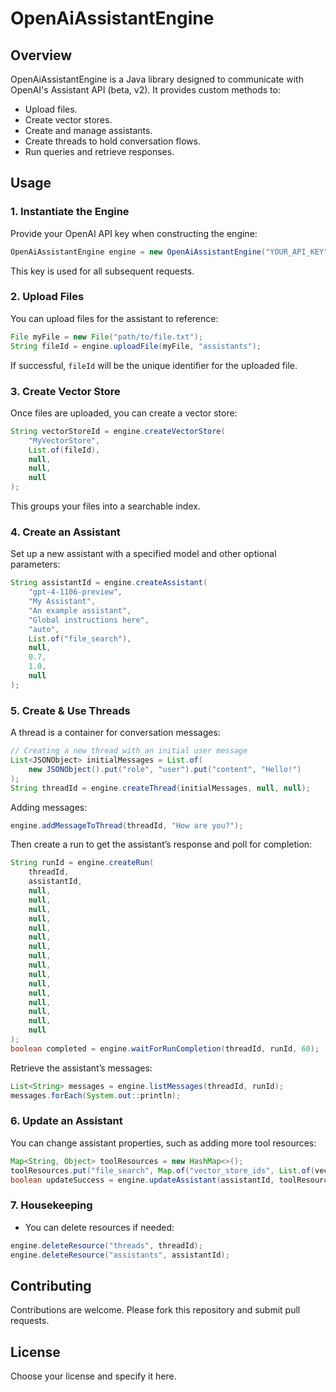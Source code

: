 # OpenAiAssistantEngine

## Overview
OpenAiAssistantEngine is a Java library designed to communicate with OpenAI's Assistant API (beta, v2). It provides custom methods to:
- Upload files.
- Create vector stores.
- Create and manage assistants.
- Create threads to hold conversation flows.
- Run queries and retrieve responses.

## Usage

### 1. Instantiate the Engine
Provide your OpenAI API key when constructing the engine:
```java
OpenAiAssistantEngine engine = new OpenAiAssistantEngine("YOUR_API_KEY");
```
This key is used for all subsequent requests.

### 2. Upload Files
You can upload files for the assistant to reference:
```java
File myFile = new File("path/to/file.txt");
String fileId = engine.uploadFile(myFile, "assistants");
```
If successful, `fileId` will be the unique identifier for the uploaded file.

### 3. Create Vector Store
Once files are uploaded, you can create a vector store:
```java
String vectorStoreId = engine.createVectorStore(
    "MyVectorStore", 
    List.of(fileId), 
    null, 
    null, 
    null
);
```
This groups your files into a searchable index.

### 4. Create an Assistant
Set up a new assistant with a specified model and other optional parameters:
```java
String assistantId = engine.createAssistant(
    "gpt-4-1106-preview",
    "My Assistant",
    "An example assistant",
    "Global instructions here",
    "auto",
    List.of("file_search"),
    null,
    0.7,
    1.0,
    null
);
```

### 5. Create & Use Threads
A thread is a container for conversation messages:
```java
// Creating a new thread with an initial user message
List<JSONObject> initialMessages = List.of(
    new JSONObject().put("role", "user").put("content", "Hello!")
);
String threadId = engine.createThread(initialMessages, null, null);
```
Adding messages:
```java
engine.addMessageToThread(threadId, "How are you?");
```
Then create a run to get the assistant’s response and poll for completion:
```java
String runId = engine.createRun(
    threadId,
    assistantId,
    null,
    null,
    null,
    null,
    null,
    null,
    null,
    null,
    null,
    null,
    null,
    null,
    null,
    null,
    null,
    null
);
boolean completed = engine.waitForRunCompletion(threadId, runId, 60);
```
Retrieve the assistant’s messages:
```java
List<String> messages = engine.listMessages(threadId, runId);
messages.forEach(System.out::println);
```

### 6. Update an Assistant
You can change assistant properties, such as adding more tool resources:
```java
Map<String, Object> toolResources = new HashMap<>();
toolResources.put("file_search", Map.of("vector_store_ids", List.of(vectorStoreId)));
boolean updateSuccess = engine.updateAssistant(assistantId, toolResources);
```

### 7. Housekeeping
- You can delete resources if needed:
```java
engine.deleteResource("threads", threadId);
engine.deleteResource("assistants", assistantId);
```

## Contributing
Contributions are welcome. Please fork this repository and submit pull requests.

## License
Choose your license and specify it here.
